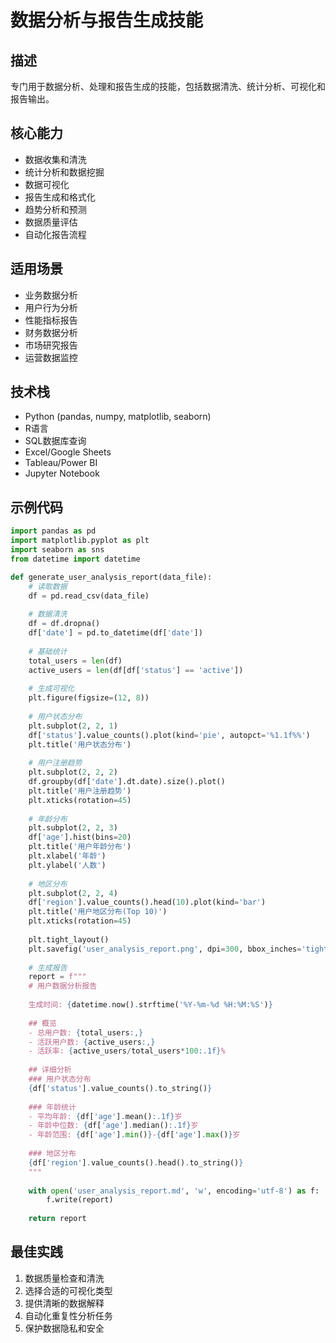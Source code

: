 # 数据分析与报告生成技能

## 描述
专门用于数据分析、处理和报告生成的技能，包括数据清洗、统计分析、可视化和报告输出。

## 核心能力
- 数据收集和清洗
- 统计分析和数据挖掘
- 数据可视化
- 报告生成和格式化
- 趋势分析和预测
- 数据质量评估
- 自动化报告流程

## 适用场景
- 业务数据分析
- 用户行为分析
- 性能指标报告
- 财务数据分析
- 市场研究报告
- 运营数据监控

## 技术栈
- Python (pandas, numpy, matplotlib, seaborn)
- R语言
- SQL数据库查询
- Excel/Google Sheets
- Tableau/Power BI
- Jupyter Notebook

## 示例代码
```python
import pandas as pd
import matplotlib.pyplot as plt
import seaborn as sns
from datetime import datetime

def generate_user_analysis_report(data_file):
    # 读取数据
    df = pd.read_csv(data_file)
    
    # 数据清洗
    df = df.dropna()
    df['date'] = pd.to_datetime(df['date'])
    
    # 基础统计
    total_users = len(df)
    active_users = len(df[df['status'] == 'active'])
    
    # 生成可视化
    plt.figure(figsize=(12, 8))
    
    # 用户状态分布
    plt.subplot(2, 2, 1)
    df['status'].value_counts().plot(kind='pie', autopct='%1.1f%%')
    plt.title('用户状态分布')
    
    # 用户注册趋势
    plt.subplot(2, 2, 2)
    df.groupby(df['date'].dt.date).size().plot()
    plt.title('用户注册趋势')
    plt.xticks(rotation=45)
    
    # 年龄分布
    plt.subplot(2, 2, 3)
    df['age'].hist(bins=20)
    plt.title('用户年龄分布')
    plt.xlabel('年龄')
    plt.ylabel('人数')
    
    # 地区分布
    plt.subplot(2, 2, 4)
    df['region'].value_counts().head(10).plot(kind='bar')
    plt.title('用户地区分布(Top 10)')
    plt.xticks(rotation=45)
    
    plt.tight_layout()
    plt.savefig('user_analysis_report.png', dpi=300, bbox_inches='tight')
    
    # 生成报告
    report = f"""
    # 用户数据分析报告
    
    生成时间: {datetime.now().strftime('%Y-%m-%d %H:%M:%S')}
    
    ## 概览
    - 总用户数: {total_users:,}
    - 活跃用户数: {active_users:,}
    - 活跃率: {active_users/total_users*100:.1f}%
    
    ## 详细分析
    ### 用户状态分布
    {df['status'].value_counts().to_string()}
    
    ### 年龄统计
    - 平均年龄: {df['age'].mean():.1f}岁
    - 年龄中位数: {df['age'].median():.1f}岁
    - 年龄范围: {df['age'].min()}-{df['age'].max()}岁
    
    ### 地区分布
    {df['region'].value_counts().head().to_string()}
    """
    
    with open('user_analysis_report.md', 'w', encoding='utf-8') as f:
        f.write(report)
    
    return report
```

## 最佳实践
1. 数据质量检查和清洗
2. 选择合适的可视化类型
3. 提供清晰的数据解释
4. 自动化重复性分析任务
5. 保护数据隐私和安全